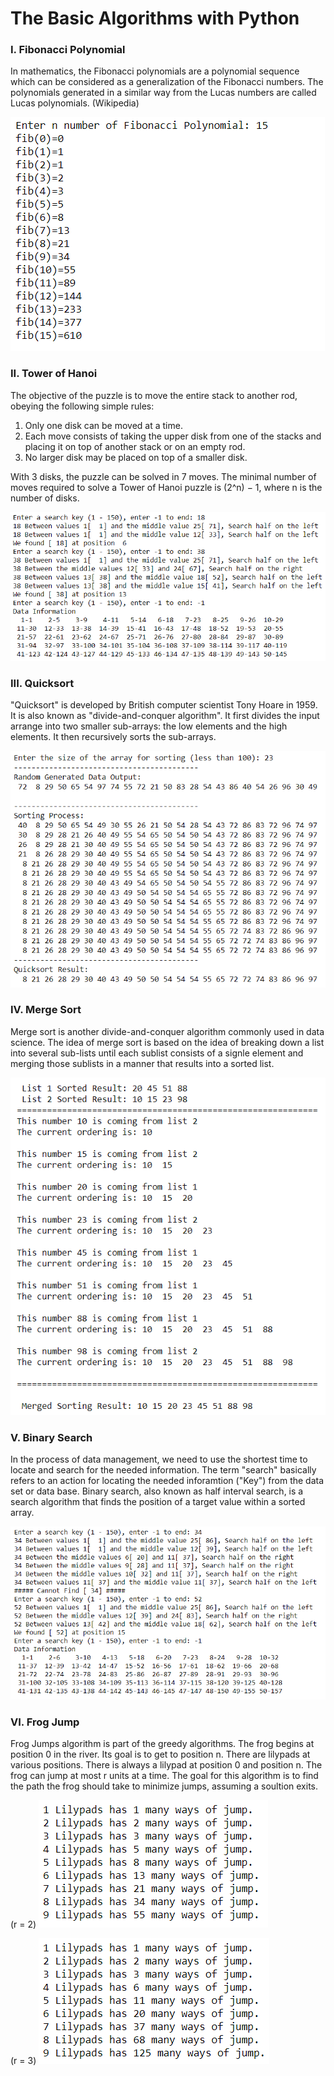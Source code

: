 # The Basic Algorithms with Python

### I. Fibonacci Polynomial

In mathematics, the Fibonacci polynomials are a polynomial sequence which can be considered as a generalization of the Fibonacci numbers. The polynomials generated in a similar way from the Lucas numbers are called Lucas polynomials. (Wikipedia)

<img src="./images/fibonacci_polynomial.png">

### II. Tower of Hanoi

The objective of the puzzle is to move the entire stack to another rod, obeying the following simple rules:

1. Only one disk can be moved at a time.
2. Each move consists of taking the upper disk from one of the stacks and placing it on top of another stack or on an empty rod.
3. No larger disk may be placed on top of a smaller disk.

With 3 disks, the puzzle can be solved in 7 moves. The minimal number of moves required to solve a Tower of Hanoi puzzle is (2^n) − 1, where n is the number of disks.

<img src="./images/towerofhanoi.png">

### III. Quicksort

"Quicksort" is developed by British computer scientist Tony Hoare in 1959. It is also known as "divide-and-conquer algorithm". It first divides the input arrange into two smaller sub-arrays: the low elements and the high elements. It then recursively sorts the sub-arrays.

<img src="./images/quicksort.png">

### IV. Merge Sort
Merge sort is another divide-and-conquer algorithm commonly used in data science. The idea of merge sort is based on the idea of breaking down a list into several sub-lists until each sublist consists of a signle element and merging those sublists in a manner that results into a sorted list.

<img src="./images/merge_sort.png">

### V. Binary Search
In the process of data management, we need to use the shortest time to locate and search for the needed information. The term "search" basically refers to an action for locating the needed inforamtion ("Key") from the data set or data base. Binary search, also known as half interval search, is a search algorithm that finds the position of a target value within a sorted array.

<img src="./images/binary_search.png">

### VI. Frog Jump
Frog Jumps algorithm is part of the greedy algorithms. The frog begins at position 0 in the river. Its goal is to get to position n. There are lilypads at various positions. There is always a lilypad at position 0 and position n. The frog can jump at most r units at a time. The goal for this algorithm is to find the path the frog should take to minimize jumps, assuming a soultion exits.

(r = 2)
<img src="./images/frog_jump_2.png">

(r = 3)
<img src="./images/frog_jump_3.png">
